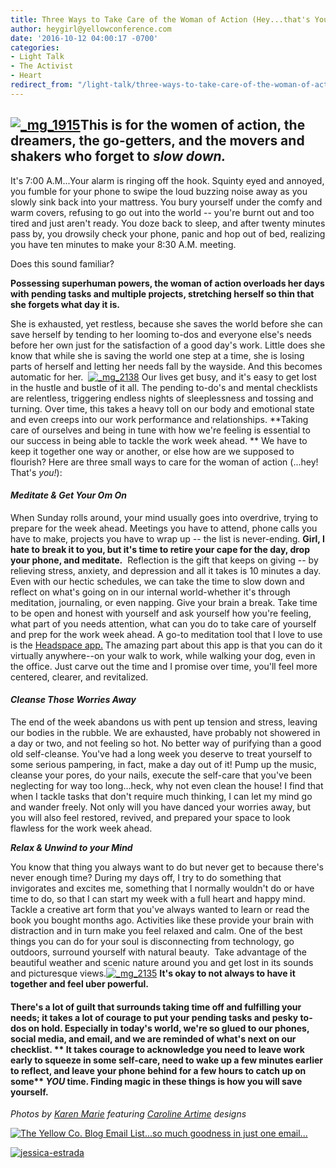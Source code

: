```yaml
---
title: Three Ways to Take Care of the Woman of Action (Hey...that's You!)
author: heygirl@yellowconference.com
date: '2016-10-12 04:00:17 -0700'
categories:
- Light Talk
- The Activist
- Heart
redirect_from: "/light-talk/three-ways-to-take-care-of-the-woman-of-action-hey-thats-you/"
---
```


## **[![_mg_1915](https://s3.amazonaws.com/yellow-files/blog/2016/10/MG_1915.jpg)](https://s3.amazonaws.com/yellow-files/blog/2016/10/MG_1915.jpg)This is for the women of action, the dreamers, the go-getters, and the movers and shakers who forget to _slow down._**

It's 7:00 A.M...Your alarm is ringing off the hook. Squinty eyed and annoyed, you fumble for your phone to swipe the loud buzzing noise away as you slowly sink back into your mattress. You bury yourself under the comfy and warm covers, refusing to go out into the world -- you're burnt out and too tired and just aren't ready. You doze back to sleep, and after twenty minutes pass by, you drowsily check your phone, panic and hop out of bed, realizing you have ten minutes to make your 8:30 A.M. meeting.

Does this sound familiar?

**Possessing superhuman powers, the woman of action overloads her days with pending tasks and multiple projects, stretching herself so thin that she forgets what day it is.**

She is exhausted, yet restless, because she saves the world before she can save herself by tending to her looming to-dos and everyone else's needs before her own just for the satisfaction of a good day's work. Little does she know that while she is saving the world one step at a time, she is losing parts of herself and letting her needs fall by the wayside. And this becomes automatic for her.  [![_mg_2138](https://s3.amazonaws.com/yellow-files/blog/2016/10/MG_2138.jpg)](https://s3.amazonaws.com/yellow-files/blog/2016/10/MG_2138.jpg) Our lives get busy, and it's easy to get lost in the hustle and bustle of it all. The pending to-do's and mental checklists are relentless, triggering endless nights of sleeplessness and tossing and turning. Over time, this takes a heavy toll on our body and emotional state and even creeps into our work performance and relationships. **Taking care of ourselves and being in tune with how we're feeling is essential to our success in being able to tackle the work week ahead. ** We have to keep it together one way or another, or else how are we supposed to flourish? Here are three small ways to care for the woman of action (...hey! That's _you!_):

#### _**Meditate & Get Your** **Om** **On**_

When Sunday rolls around, your mind usually goes into overdrive, trying to prepare for the week ahead. Meetings you have to attend, phone calls you have to make, projects you have to wrap up -- the list is never-ending. **Girl, I hate to break it to you, but it's time to retire your cape for the day, drop your phone, and meditate.**  Reflection is the gift that keeps on giving -- by relieving stress, anxiety, and depression and all it takes is 10 minutes a day. Even with our hectic schedules, we can take the time to slow down and reflect on what's going on in our internal world-whether it's through meditation, journaling, or even napping. Give your brain a break. Take time to be open and honest with yourself and ask yourself how you're feeling, what part of you needs attention, what can you do to take care of yourself and prep for the work week ahead. A go-to meditation tool that I love to use is the [Headspace app.](https://www.headspace.com/headspace-meditation-app) The amazing part about this app is that you can do it virtually anywhere--on your walk to work, while walking your dog, even in the office. Just carve out the time and I promise over time, you'll feel more centered, clearer, and revitalized.  

#### **_Cleanse Those Worries Away_**

The end of the week abandons us with pent up tension and stress, leaving our bodies in the rubble. We are exhausted, have probably not showered in a day or two, and not feeling so hot. No better way of purifying than a good old self-cleanse. You've had a long week you deserve to treat yourself to some serious pampering, in fact, make a day out of it! Pump up the music, cleanse your pores, do your nails, execute the self-care that you've been neglecting for way too long...heck, why not even clean the house! I find that when I tackle tasks that don't require much thinking, I can let my mind go and wander freely. Not only will you have danced your worries away, but you will also feel restored, revived, and prepared your space to look flawless for the work week ahead.  

**_Relax & Unwind to your Mind_**

You know that thing you always want to do but never get to because there's never enough time? During my days off, I try to do something that invigorates and excites me, something that I normally wouldn't do or have time to do, so that I can start my week with a full heart and happy mind. Tackle a creative art form that you've always wanted to learn or read the book you bought months ago. Activities like these provide your brain with distraction and in turn make you feel relaxed and calm. One of the best things you can do for your soul is disconnecting from technology, go outdoors, surround yourself with natural beauty.  Take advantage of the beautiful weather and scenic nature around you and get lost in its sounds and picturesque views.[![_mg_2135](https://s3.amazonaws.com/yellow-files/blog/2016/10/MG_2135.jpg)](https://s3.amazonaws.com/yellow-files/blog/2016/10/MG_2135.jpg) **It's okay to not always to have it together and feel uber powerful.**

#### There's a lot of guilt that surrounds taking time off and fulfilling your needs; it takes a lot of courage to put your pending tasks and pesky to-dos on hold. Especially in today's world, we're so glued to our phones, social media, and email, and we are reminded of what's next on our checklist. ** It takes courage to acknowledge you need to leave work early to squeeze in some self-care, need to wake up a few minutes earlier to reflect, and leave your phone behind for a few hours to catch up on some** **_YOU_** **time.** Finding magic in these things is how you will save yourself.

_Photos by [Karen Marie](http://karenmarieco.com/) featuring [Caroline Artime](http://www.carolineartime.com/about-1) designs_

[![The Yellow Co. Blog Email List...so much goodness in just one email...](https://s3.amazonaws.com/yellow-files/blog/2016/07/EMAIL-LIST.png)](https://s3.amazonaws.com/yellow-files/blog/2016/07/EMAIL-LIST.png)

[![jessica-estrada](https://s3.amazonaws.com/yellow-files/blog/2016/10/JEssica-Estrada.jpg)](http://jessica-marie.com/)
